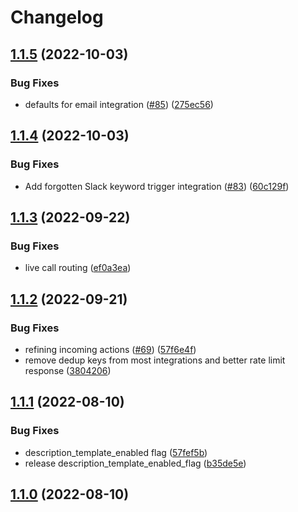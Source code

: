 # Changelog

## [1.1.5](https://github.com/PagerTree/pager_tree-integrations/compare/v1.1.4...v1.1.5) (2022-10-03)


### Bug Fixes

* defaults for email integration ([#85](https://github.com/PagerTree/pager_tree-integrations/issues/85)) ([275ec56](https://github.com/PagerTree/pager_tree-integrations/commit/275ec56cef462073ec3960eb4030f88ab230f392))

## [1.1.4](https://github.com/PagerTree/pager_tree-integrations/compare/v1.1.3...v1.1.4) (2022-10-03)


### Bug Fixes

* Add forgotten Slack keyword trigger integration ([#83](https://github.com/PagerTree/pager_tree-integrations/issues/83)) ([60c129f](https://github.com/PagerTree/pager_tree-integrations/commit/60c129f71ef5d8538fb6f67c042137c08a2249c4))

## [1.1.3](https://github.com/PagerTree/pager_tree-integrations/compare/v1.1.2...v1.1.3) (2022-09-22)


### Bug Fixes

* live call routing ([ef0a3ea](https://github.com/PagerTree/pager_tree-integrations/commit/ef0a3eacd07a727780cf89dbab02e62794f0c806))

## [1.1.2](https://github.com/PagerTree/pager_tree-integrations/compare/v1.1.1...v1.1.2) (2022-09-21)


### Bug Fixes

* refining incoming actions ([#69](https://github.com/PagerTree/pager_tree-integrations/issues/69)) ([57f6e4f](https://github.com/PagerTree/pager_tree-integrations/commit/57f6e4fa337559d8b3f754e3ddec2a950044beb4))
* remove dedup keys from most integrations and better rate limit response ([3804206](https://github.com/PagerTree/pager_tree-integrations/commit/3804206bbf4be535d4cb8ba115b43175e2c71122))

## [1.1.1](https://github.com/PagerTree/pager_tree-integrations/compare/v1.1.0...v1.1.1) (2022-08-10)


### Bug Fixes

* description_template_enabled flag ([57fef5b](https://github.com/PagerTree/pager_tree-integrations/commit/57fef5bc6cb3419658dcbe9216549ecad4199d96))
* release description_template_enabled_flag ([b35de5e](https://github.com/PagerTree/pager_tree-integrations/commit/b35de5e486cb18db43804e2959c8d2d7162266f0))

## [1.1.0](https://github.com/PagerTree/pager_tree-integrations/compare/v1.0.1...v1.1.0) (2022-08-10)
